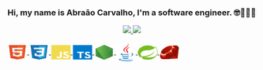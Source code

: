 ### Hi, my name is Abraão Carvalho, I'm a software engineer. 🤓👨🏾‍💻

<div align="center">
  <a href="https://github.com/abraaocrvlh42">
  <img height="160em" src="https://github-readme-stats.vercel.app/api?username=abraaocrvlh42&show_icons=true&theme=dracula&include_all_commits=true&count_private=true"/>
  <img height="160em" src="https://github-readme-stats.vercel.app/api/top-langs/?username=abraaocrvlh42&layout=compact&langs_count=7&theme=dracula"/>
</div>
<div style="display: inline_block"><br>
  <img align="center" alt="HTML" height="30" width="40" src="https://raw.githubusercontent.com/devicons/devicon/master/icons/html5/html5-original.svg">
  <img align="center" alt="CSS" height="30" width="40" src="https://raw.githubusercontent.com/devicons/devicon/master/icons/css3/css3-original.svg">
  <img align="center" alt="JS" height="30" width="40" src="https://raw.githubusercontent.com/devicons/devicon/master/icons/javascript/javascript-plain.svg">
  <img align="center" alt="TS" height="30" width="40" src="https://raw.githubusercontent.com/devicons/devicon/refs/heads/master/icons/typescript/typescript-original.svg">
  <img align="center" alt="Node" height="30" width="40" src="https://raw.githubusercontent.com/devicons/devicon/refs/heads/master/icons/nodejs/nodejs-original.svg">
  <img align="center" alt="Java" height="38" width="40" src="https://raw.githubusercontent.com/devicons/devicon/refs/heads/master/icons/java/java-original.svg">
  <img align="center" alt="SpringBoot" height="29" width="40" src="https://raw.githubusercontent.com/devicons/devicon/refs/heads/master/icons/spring/spring-original.svg">
  <img align="center" alt="Ruby" height="30" width="40" src="https://raw.githubusercontent.com/devicons/devicon/master/icons/ruby/ruby-original.svg">
</div>
